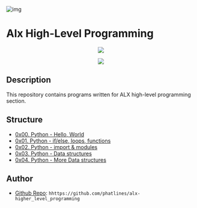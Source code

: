 ![img](https://assets.imaginablefutures.com/media/images/ALX_Logo.max-200x150.png)

# Alx High-Level Programming

<p align="center">
<img src= "https://media.giphy.com/media/coxQHKASG60HrHtvkt/giphy.gif">
</p>

<p align="center">
<img src= "https://media.giphy.com/media/wLNuW1tCKRiPmDV5Y4/giphy.gif">
</p>

## Description
This repository contains programs written for ALX high-level programming section.


## Structure


* [0x00. Python - Hello, World](./0x00-python-hello_world)
* [0x01. Python - if/else, loops, functions](./0x01-python-if_else_loops_functions)
* [0x02. Python - import & modules](./0x02-python-import_modules)
* [0x03. Python - Data structures](./0x03-python-data_structures)
* [0x04. Python - More Data structures](./0x04-python-more_data_structures)


## Author
* [Github Repo](https://github.com/phatlines/alx-higher_level_programming): ```hhttps://github.com/phatlines/alx-higher_level_programming```
